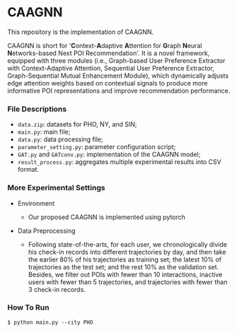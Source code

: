 # CAAGNN

This repository is the implementation of CAAGNN.

CAAGNN is short for '**C**ontext-**A**daptive **A**ttention for **G**raph **N**eural **N**etworks-based Next POI Recommendation'. It is a novel framework, equipped with three modules (i.e., Graph-based User Preference Extractor with Context-Adaptive Attention, Sequential User Preference Extractor, Graph-Sequential Mutual Enhancement Module), which dynamically adjusts edge attention weights based on contextual signals to produce more informative POI representations and improve recommendation performance.


### File Descriptions

- `data.zip`: datasets for PHO, NY, and SIN;
- `main.py`: main file;
- `data.py`: data processing file;
- `parameter_setting.py`: parameter configuration script;
- `GAT.py` and `GATconv.py`: implementation of the CAAGNN model;
- `result_process.py`: aggregates multiple experimental results into CSV format.




### More Experimental Settings
- Environment
  - Our proposed CAAGNN is implemented using pytorch 
  


- Data Preprocessing
  - Following state-of-the-arts, for each user, we chronologically divide his check-in records into different trajectories by day, and then take the earlier 80% of his trajectories as training set; the latest 10% of trajectories as the test set; and the rest 10% as the validation set. Besides, we filter out POIs with fewer than 10 interactions, inactive users with fewer than 5 trajectories, and trajectories with fewer than 3 check-in records.


### How To Run
```
$ python main.py --city PHO
```
